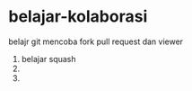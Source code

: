 # belajar-kolaborasi
belajr git
mencoba fork pull request dan viewer <br>
1. belajar squash
2. <br>
3. <br>
